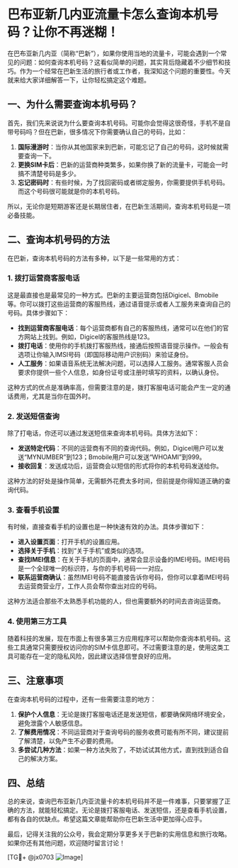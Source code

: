 # 巴布亚新几内亚流量卡怎么查询本机号码？让你不再迷糊！

在巴布亚新几内亚（简称“巴新”），如果你使用当地的流量卡，可能会遇到一个常见的问题：如何查询本机号码？这看似简单的问题，其实背后隐藏着不少细节和技巧。作为一个经常在巴新生活的旅行者或工作者，我深知这个问题的重要性。今天就来给大家详细解答一下，让你轻松搞定这个难题。

## 一、为什么需要查询本机号码？

首先，我们先来说说为什么要查询本机号码。可能你会觉得这很奇怪，手机不是自带号码吗？但在巴新，很多情况下你需要确认自己的号码，比如：

1. **国际漫游时**：当你从其他国家来到巴新，可能忘记了自己的号码，这时候就需要查询一下。
2. **更换SIM卡后**：巴新的运营商种类繁多，如果你换了新的流量卡，可能会一时搞不清楚号码是多少。
3. **忘记密码时**：有些时候，为了找回密码或者绑定服务，你需要提供手机号码。而这个号码很可能就是你的本机号码。

所以，无论你是短期游客还是长期居住者，在巴新生活期间，查询本机号码是一项必备技能。

## 二、查询本机号码的方法

在巴新，查询本机号码的方法有多种，以下是一些常用的方式：

### 1. 拨打运营商客服电话

这是最直接也是最常见的一种方式。巴新的主要运营商包括Digicel、Bmobile等。你可以拨打这些运营商的客服热线，通过语音提示或者人工服务来查询自己的号码。具体步骤如下：

- **找到运营商客服电话**：每个运营商都有自己的客服热线，通常可以在他们的官方网站上找到。例如，Digicel的客服热线是123。
- **拨打电话**：使用你的手机拨打客服热线，接通后按照语音提示操作。一般会有选项让你输入IMSI号码（即国际移动用户识别码）来验证身份。
- **人工服务**：如果语音系统无法解决问题，可以选择人工服务。通常客服人员会要求你提供一些个人信息，如身份证号或注册时填写的资料，以确认身份。

这种方式的优点是准确率高，但需要注意的是，拨打客服电话可能会产生一定的通话费用，尤其是当你在国外时。

### 2. 发送短信查询

除了打电话，你还可以通过发送短信来查询本机号码。具体方法如下：

- **发送特定代码**：不同的运营商有不同的查询代码。例如，Digicel用户可以发送“MYNUMBER”到123；Bmobile用户可以发送“WHOAMI”到999。
- **接收回复**：发送成功后，运营商会以短信的形式将你的本机号码发送给你。

这种方法的好处是操作简单，无需额外花费太多时间，但前提是你得知道正确的查询代码。

### 3. 查看手机设置

有时候，直接查看手机的设置也是一种快速有效的办法。具体步骤如下：

- **进入设置页面**：打开手机的设置应用。
- **选择关于手机**：找到“关于手机”或类似的选项。
- **查找IMEI信息**：在关于手机的页面中，通常会显示设备的IMEI号码。IMEI号码是一个全球唯一的标识符，与你的手机号码一一对应。
- **联系运营商确认**：虽然IMEI号码不能直接告诉你号码，但你可以拿着IMEI号码去运营商营业厅，工作人员会帮你查出对应的号码。

这种方法适合那些不太熟悉手机功能的人，但也需要额外的时间去咨询运营商。

### 4. 使用第三方工具

随着科技的发展，现在市面上有很多第三方应用程序可以帮助你查询本机号码。这些工具通常只需要授权访问你的SIM卡信息即可。不过需要注意的是，使用这类工具可能存在一定的隐私风险，因此建议选择信誉良好的应用。

## 三、注意事项

在查询本机号码的过程中，还有一些需要注意的地方：

1. **保护个人信息**：无论是拨打客服电话还是发送短信，都要确保网络环境安全，避免泄露个人敏感信息。
2. **了解费用情况**：不同运营商对于查询号码的服务收费可能有所不同，建议提前了解清楚，以免产生不必要的费用。
3. **多尝试几种方法**：如果一种方法失败了，不妨试试其他方式，直到找到适合自己的解决方案。

## 四、总结

总的来说，查询巴布亚新几内亚流量卡的本机号码并不是一件难事，只要掌握了正确的方法，就能轻松搞定。无论是拨打客服电话、发送短信，还是查看手机设置，都有各自的优缺点。希望这篇文章能帮助你在巴新生活中更加得心应手。

最后，记得关注我的公众号，我会定期分享更多关于巴新的实用信息和旅行攻略。如果你还有其他问题，欢迎随时留言讨论！

[TG💪+ @jx0703 ![Image](https://github.com/user-attachments/assets/dbca1d08-cadb-493c-b0ec-ad6f7a83f270)]